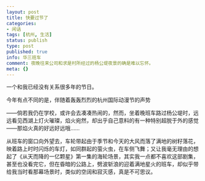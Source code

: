```yaml
---
layout: post
title: 快要过节了
categories:
- 闲话
tags: [杭州, 生活]
status: publish
type: post
published: true
info: 华三班车
comment: 夜晚往来公司和求是村所经过的杨公堤夜景的确是难以忘怀。
meta: {}
---
```

一个和我已经没有关系很多年的节日。 

今年有点不同的是，伴随着轰轰烈烈的杭州国际动漫节的声势

——倘若我仍在学校，或许会去凑凑热闹的，然而，坐着晚班车路过杨公堤时，远远看见西湖上灯火璀璨，焰火宛然，却出乎自己意料的有一种特别超脱于外的感觉——那焰火真的好远好远哦……  

从班车的窗口向外望去，车轮带起由于季节和今天的大风而落了满地的树籽落花，映着路上时时闪烁的车灯，如同群起的萤火虫，在车侧飞舞；又让我毫无理由的想起了《从天而降的一亿颗星》第一集的海轮场景，其实我一点都不喜欢这部剧集，甚至也没看完它，但在昏暗的公路上，劈波斩浪的迎着满地星火的班车，却似乎带给我当时看那幕场景时，类似的空阔和寂灭感，真是不可思议。   
